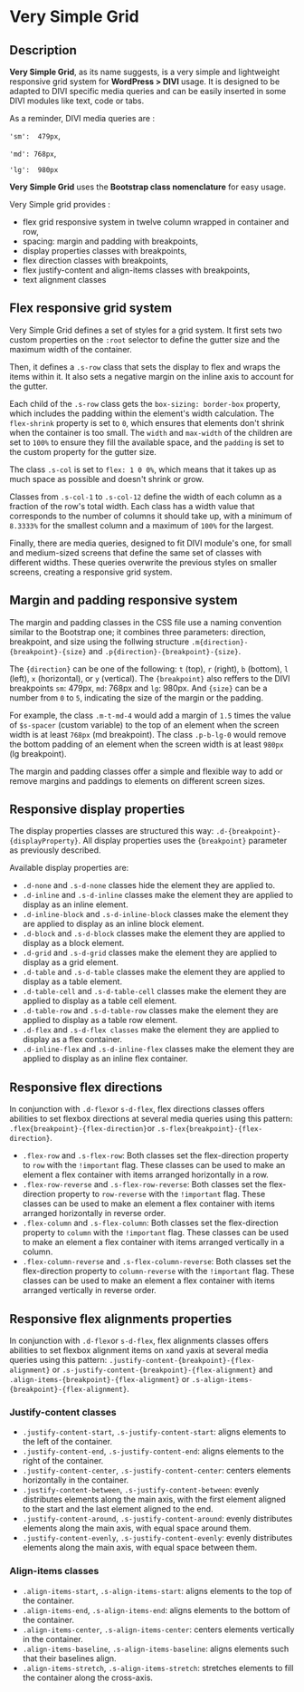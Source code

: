 # Very Simple Grid

## Description
**Very Simple Grid**, as its name suggests, is a very simple and lightweight responsive grid system for **WordPress > DIVI** usage. It is designed to be adapted to DIVI specific media queries and can be easily inserted in some DIVI modules like text, code or tabs.

As a reminder, DIVI media queries are :

`'sm':  479px`,

`'md': 768px`,

`'lg':  980px`

**Very Simple Grid** uses the **Bootstrap class nomenclature** for easy usage.

Very Simple grid provides :
- flex grid responsive system in twelve column wrapped in container and row,
- spacing: margin and padding with breakpoints,
- display properties classes with breakpoints,
- flex direction classes with breakpoints,
- flex justify-content and align-items classes with breakpoints,
- text alignment classes


## Flex responsive grid system

Very Simple Grid defines a set of styles for a grid system. It first sets two custom properties on the `:root` selector to define the gutter size and the maximum width of the container.

Then, it defines a `.s-row` class that sets the display to flex and wraps the items within it. It also sets a negative margin on the inline axis to account for the gutter.

Each child of the `.s-row` class gets the `box-sizing: border-box` property, which includes the padding within the element's width calculation. The `flex-shrink` property is set to `0`, which ensures that elements don't shrink when the container is too small. The `width` and `max-width` of the children are set to `100%` to ensure they fill the available space, and the `padding` is set to the custom property for the gutter size.

The class `.s-col` is set to `flex: 1 0 0%`, which means that it takes up as much space as possible and doesn't shrink or grow.

Classes from `.s-col-1` to `.s-col-12` define the width of each column as a fraction of the row's total width. Each class has a width value that corresponds to the number of columns it should take up, with a minimum of `8.3333%` for the smallest column and a maximum of `100%` for the largest.

Finally, there are media queries, designed to fit DIVI module's one, for small and medium-sized screens that define the same set of classes with different widths. These queries overwrite the previous styles on smaller screens, creating a responsive grid system.


## Margin and padding responsive system

The margin and padding classes in the CSS file use a naming convention similar to the Bootstrap one; it combines three parameters: direction, breakpoint, and size using the follwing structure `.m{direction}-{breakpoint}-{size}` and `.p{direction}-{breakpoint}-{size}`.

The `{direction}` can be one of the following: `t` (top), `r` (right), `b` (bottom),  `l` (left), `x` (horizontal), or `y` (vertical). 
The `{breakpoint}` also reffers to the DIVI breakpoints `sm`: 479px, `md`: 768px and `lg`: 980px.
And `{size}` can be a number from `0` to `5`, indicating the size of the margin or the padding.

For example, the class `.m-t-md-4` would add a margin of `1.5` times the value of `$s-spacer` (custom variable) to the top of an element when the screen width is at least `768px` (md breakpoint). The class `.p-b-lg-0` would remove the bottom padding of an element when the screen width is at least `980px` (lg breakpoint).

The margin and padding classes offer a simple and flexible way to add or remove margins and paddings to elements on different screen sizes.

## Responsive display properties

The display properties classes are structured this way: `.d-{breakpoint}-{displayProperty}`.
All display properties uses the `{breakpoint}` parameter as previously described.

Available display properties are:
- `.d-none` and `.s-d-none` classes hide the element they are applied to.
- `.d-inline` and `.s-d-inline` classes make the element they are applied to display as an inline element.
- `.d-inline-block` and `.s-d-inline-block` classes make the element they are applied to display as an inline block element.
- `.d-block` and `.s-d-block` classes make the element they are applied to display as a block element.
- `.d-grid` and `.s-d-grid` classes make the element they are applied to display as a grid element.
- `.d-table` and `.s-d-table` classes make the element they are applied to display as a table element.
- `.d-table-cell` and `.s-d-table-cell` classes make the element they are applied to display as a table cell element.
- `.d-table-row` and `.s-d-table-row` classes make the element they are applied to display as a table row element.
- `.d-flex` and `.s-d-flex classes` make the element they are applied to display as a flex container.
- `.d-inline-flex` and `.s-d-inline-flex` classes make the element they are applied to display as an inline flex container.

## Responsive flex directions

In conjunction with `.d-flex`or `s-d-flex`, flex directions classes offers abilities to set flexbox directions at several media queries using this pattern: `.flex{breakpoint}-{flex-direction}`or `.s-flex{breakpoint}-{flex-direction}`.

- `.flex-row` and `.s-flex-row`: Both classes set the flex-direction property to `row` with the `!important` flag. These classes can be used to make an element a flex container with items arranged horizontally in a row.
- `.flex-row-reverse` and `.s-flex-row-reverse`: Both classes set the flex-direction property to `row-reverse` with the `!important` flag. These classes can be used to make an element a flex container with items arranged horizontally in reverse order.
- `.flex-column` and `.s-flex-column`: Both classes set the flex-direction property to `column` with the `!important` flag. These classes can be used to make an element a flex container with items arranged vertically in a column.
- `.flex-column-reverse` and `.s-flex-column-reverse`: Both classes set the flex-direction property to `column-reverse` with the `!important` flag. These classes can be used to make an element a flex container with items arranged vertically in reverse order.

## Responsive flex alignments properties

In conjunction with `.d-flex`or `s-d-flex`, flex alignments classes offers abilities to set flexbox alignment items on `x`and `y`axis at several media queries using this pattern: `.justify-content-{breakpoint}-{flex-alignment}` or `.s-justify-content-{breakpoint}-{flex-alignment}` and `.align-items-{breakpoint}-{flex-alignment}` or `.s-align-items-{breakpoint}-{flex-alignment}`.

### Justify-content classes

- `.justify-content-start`, `.s-justify-content-start`: aligns elements to the left of the container.
- `.justify-content-end`, `.s-justify-content-end`: aligns elements to the right of the container.
- `.justify-content-center`, `.s-justify-content-center`: centers elements horizontally in the container.
- `.justify-content-between`, `.s-justify-content-between`: evenly distributes elements along the main axis, with the first element aligned to the start and the last element aligned to the end.
- `.justify-content-around`, `.s-justify-content-around`: evenly distributes elements along the main axis, with equal space around them.
- `.justify-content-evenly`, `.s-justify-content-evenly`: evenly distributes elements along the main axis, with equal space between them.

### Align-items classes

- `.align-items-start`, `.s-align-items-start`: aligns elements to the top of the container.
- `.align-items-end`, `.s-align-items-end`: aligns elements to the bottom of the container.
- `.align-items-center`, `.s-align-items-center`: centers elements vertically in the container.
- `.align-items-baseline`, `.s-align-items-baseline`: aligns elements such that their baselines align.
- `.align-items-stretch`, `.s-align-items-stretch`: stretches elements to fill the container along the cross-axis.



